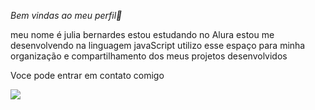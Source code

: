 *Bem vindas ao meu perfil💙*

meu nome é julia bernardes
estou estudando no Alura
estou me desenvolvendo na linguagem javaScript
utilizo esse espaço para minha organização e compartilhamento dos meus projetos desenvolvidos


Voce pode entrar em contato comigo

![](https://media.tenor.com/XS4RFFT9SmoAAAAM/angry-girl.gif)
